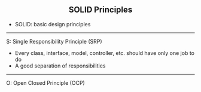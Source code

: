 <h2 align='center'>SOLID Principles</h2>

- SOLID: basic design principles
<hr>

S: Single Responsibility Principle (SRP)
  - Every class, interface, model, controller, etc. should have only one job to do
  - A good separation of responsibilities

<hr>

O: Open Closed Principle (OCP)
